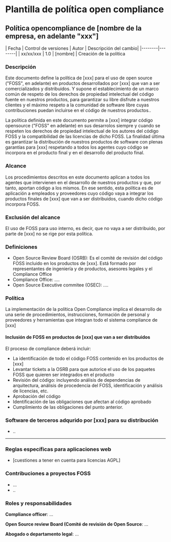 # Plantilla de política open compliance

## Política opencompliance de [nombre de la empresa, en adelante "xxx"]

| Fecha | Control de versiones | Autor | Descripción del cambio|
|--------|--------|
|   xx/xx/xxx     | 1.0        | [nombre] | Creación de la politica

### Descripción
Este documento define la política de [xxx] para el uso de open source ("FOSS", en adelante) en productos desarrollados por [xxx] que van a ser comercializados y distribuidos. 
Y supone el establecimiento de un marco común de respeto de los derechos de propiedad intelectual del código fuente en nuestros productos, para garantizar su libre disfrute a nuestros clientes y el máximo respeto a la comunidad de software libre cuyas contribuciones puedan incluirse en el código de nuestros productos.. 

La política definida en este documento permite a [xxx] integrar código opensource ("FOSS" en adelante) en sus desarrolos siempre y cuando se respeten los derechos de propiedad intelectual de los autores del código FOSS y la compatibilidad de las licencias de dicho FOSS.
La finalidad última es garantizar la distribución de nuestros productos de software con plenas garantías para [xxx] respetando a todos los agentes cuyo código se incorpora en el producto final y en el desarrollo del producto final. 

### Alcance

Los procedimientos descritos en este documento aplican a todos los agentes que intervienen en el desarrollo de nuestros productos y que, por tanto, aportan código a los mismos. 
En ese sentido, esta política es de aplicación a empleados y proveedores cuyo código vaya a integrar los productos finales de [xxx] que van a ser distribuidos, cuando dicho código incorpora FOSS. 


### Exclusión del alcance
El uso de FOSS para uso interno, es decir, que no vaya a ser distribuido, por parte de [xxx] no se rige por esta política.

### Definiciones

- Open Source Review Board (OSRB): Es el comité de revisión del código FOSS incluido en los productos de [xxx]. Está formado por representantes de ingeniería y de productos, asesores legales y el Compliance Office 
- Compliance Office: ....
- Open Source Executive commitee (OSEC): ....

### Política

La implementación de la política Open Compliance implica el desarrollo de una serie de procedimientos, instrucciones, formación de personal y proveedores y herramientas que integran todo el sistema compliance de [xxx]

#### Inclusión de FOSS en productos de [xxx] que van a ser distribuidos
El proceso de compliance deberá incluir:
- La identificación de todo el código FOSS contenido en los productos de [xxx]
- Levantar tickets a la OSRB para que autorice el uso de los paquetes FOSS que quieren ser integrados en el producto
- Revisión del código: incluyendo análisis de dependencias de arquitectura, análisis de procedencia del FOSS, identificación y análisis de licencias, etc. 
- Aprobación del código
- Identificación de las obligaciones que afectan al código aprobado
- Cumplimiento de las obligaciones del punto anterior. 

### Software de terceros adqurido por [xxx] para su distribución
- ..
- ---

### Reglas específicas para aplicaciones web
- [cuestiones a tener en cuenta para licencias AGPL]


### Contribuciones a proyectos FOSS
- ...
- ..

### Roles y responsabilidades

**Compliance officer**: ...

**Open Source review Board (Comité de revisión de Open Source**: ...

**Abogado o departamento legal**: ...


